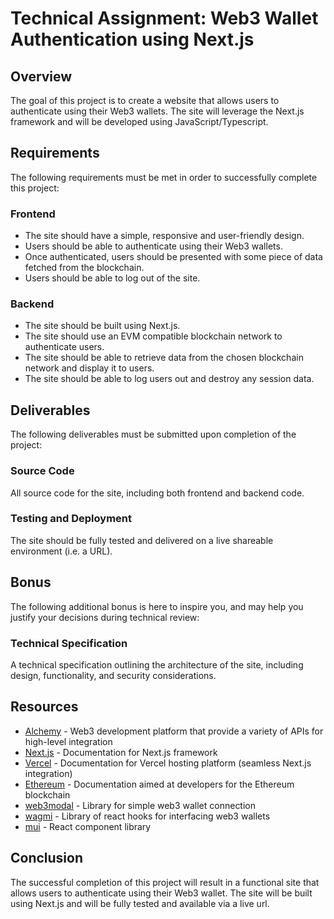 # Technical Assignment: Web3 Wallet Authentication using Next.js

## Overview

The goal of this project is to create a website that allows users to authenticate using their Web3 wallets. The site will leverage the Next.js framework and will be developed using JavaScript/Typescript.

## Requirements

The following requirements must be met in order to successfully complete this project:

### Frontend

- The site should have a simple, responsive and user-friendly design.
- Users should be able to authenticate using their Web3 wallets.
- Once authenticated, users should be presented with some piece of data fetched from the blockchain.
- Users should be able to log out of the site.

### Backend

- The site should be built using Next.js.
- The site should use an EVM compatible blockchain network to authenticate users.
- The site should be able to retrieve data from the chosen blockchain network and display it to users.
- The site should be able to log users out and destroy any session data.

## Deliverables

The following deliverables must be submitted upon completion of the project:

### Source Code

All source code for the site, including both frontend and backend code.

### Testing and Deployment

The site should be fully tested and delivered on a live shareable environment (i.e. a URL).

## Bonus

The following additional bonus is here to inspire you, and may help you justify your decisions during technical review:

### Technical Specification

A technical specification outlining the architecture of the site, including design, functionality, and security considerations.

## Resources

- [Alchemy](https://www.alchemy.com/) - Web3 development platform that provide a variety of APIs for high-level integration
- [Next.js](https://nextjs.org/docs) - Documentation for Next.js framework
- [Vercel](https://vercel.com/docs) - Documentation for Vercel hosting platform (seamless Next.js integration)
- [Ethereum](https://ethereum.org/en/developers/) - Documentation aimed at developers for the Ethereum blockchain
- [web3modal](https://web3modal.com/) - Library for simple web3 wallet connection
- [wagmi](https://wagmi.sh/) - Library of react hooks for interfacing web3 wallets
- [mui](https://mui.com/) - React component library 

## Conclusion

The successful completion of this project will result in a functional site that allows users to authenticate using their Web3 wallet. The site will be built using Next.js and will be fully tested and available via a live url.
